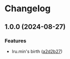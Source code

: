 # Changelog

## 1.0.0 (2024-08-27)


### Features

* lru.min's birth ([a2d2b27](https://github.com/wellwelwel/lru.min/commit/a2d2b274575587c9c9583ce3fe65ba9e23356804))
